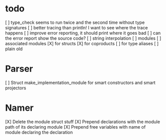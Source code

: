 # todo
[ ] type_check seems to run twice and the second time without type signatures
[ ] better tracing than println! I want to see where the trace happens
[ ] improve error reporting, it should print where it goes bad
[ ] can the error report show the source code?
[ ] string interpolation
[ ] modules
  [ ] associated modules
    [X] for structs
    [X] for coproducts
    [ ] for type aliases
  [ ] plain old

# Parser
[ ] Struct make_implementation_module for smart constructors and smart projectors

# Namer
[X] Delete the module struct stuff
[X] Prepend declarations with the module path of its declaring module
[X] Prepend free variables with name of module declaring the declaration
